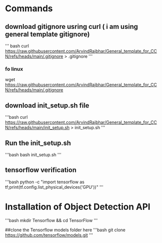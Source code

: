 # Commands

## download gitignore usring curl ( i am using general template gitignore)

''' bash
curl https://raw.githubusercontent.com/ArvindRajbhar/General_template_for_CCN/refs/heads/main/.gitignore > .gitignore
'''

### fo linux
wget https://raw.githubusercontent.com/ArvindRajbhar/General_template_for_CCN/refs/heads/main/.gitignore

## download init_setup.sh file
'''bash
curl https://raw.githubusercontent.com/ArvindRajbhar/General_template_for_CCN/refs/heads/main/init_setup.sh > init_setup.sh
'''

## Run the init_setup.sh
'''bash
bash init_setup.sh
'''

## tensorflow verification
'''bash
python -c "import tensorflow as tf;print(tf.config.list_physical_devices('GPU'))"
'''
# Installation of Object Detection API
'''bash
mkdir Tensorflow && cd TensorFlow
'''

##clone the Tensorflow models folder here
'''bash
git clone https://github.com/tensorflow/models.git
'''